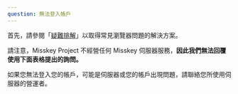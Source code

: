 ```yaml
---
question: 無法登入帳戶
---
```


首先，請參閱「[疑難排解](/docs/for-users/resources/troubleshooting/)」以取得常見瀏覽器問題的解決方案。

請注意，Misskey Project 不經營任何 Misskey 伺服器服務，**因此我們無法回覆使用下面表格提出的詢問。**

如果您無法登入您的帳戶，可能是伺服器或您的帳戶出現問題，請聯絡您所使用伺服器的營運者。
